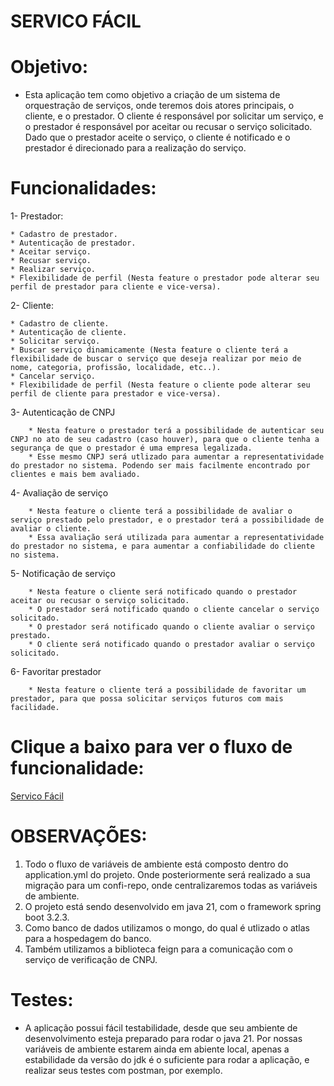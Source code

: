 #  SERVICO FÁCIL

# Objetivo:

* Esta aplicação tem como objetivo a criação de um sistema de orquestração de serviços, onde teremos dois atores principais, o cliente, e o prestador. O cliente é responsável por solicitar um serviço, e o prestador é responsável por aceitar ou recusar o serviço solicitado.
Dado que o prestador aceite o serviço, o cliente é notificado e o prestador é direcionado para a realização do serviço.

# Funcionalidades:

1- Prestador:

    * Cadastro de prestador.
    * Autenticação de prestador.
    * Aceitar serviço.
    * Recusar serviço.
    * Realizar serviço.
    * Flexibilidade de perfil (Nesta feature o prestador pode alterar seu perfil de prestador para cliente e vice-versa).

2- Cliente:

    * Cadastro de cliente.
    * Autenticação de cliente.
    * Solicitar serviço.
    * Buscar serviço dinamicamente (Nesta feature o cliente terá a flexibilidade de buscar o serviço que deseja realizar por meio de nome, categoria, profissão, localidade, etc..).
    * Cancelar serviço.
    * Flexibilidade de perfil (Nesta feature o cliente pode alterar seu perfil de cliente para prestador e vice-versa).

3- Autenticação de CNPJ
    
        * Nesta feature o prestador terá a possibilidade de autenticar seu CNPJ no ato de seu cadastro (caso houver), para que o cliente tenha a segurança de que o prestador é uma empresa legalizada.
        * Esse mesmo CNPJ será utlizado para aumentar a representatividade do prestador no sistema. Podendo ser mais facilmente encontrado por clientes e mais bem avaliado.

4- Avaliação de serviço

        * Nesta feature o cliente terá a possibilidade de avaliar o serviço prestado pelo prestador, e o prestador terá a possibilidade de avaliar o cliente.
        * Essa avaliação será utilizada para aumentar a representatividade do prestador no sistema, e para aumentar a confiabilidade do cliente no sistema.

5- Notificação de serviço

        * Nesta feature o cliente será notificado quando o prestador aceitar ou recusar o serviço solicitado.
        * O prestador será notificado quando o cliente cancelar o serviço solicitado.
        * O prestador será notificado quando o cliente avaliar o serviço prestado.
        * O cliente será notificado quando o prestador avaliar o serviço solicitado.

6- Favoritar prestador

        * Nesta feature o cliente terá a possibilidade de favoritar um prestador, para que possa solicitar serviços futuros com mais facilidade.

# Clique a baixo para ver o fluxo de funcionalidade:
[Servico Fácil](https://miro.com/welcomeonboard/ZEhPSFNpU1JTMDNCTk85b0lNdDdsUWk0Ym84cXBNUUJmWVZycFR6Rlp1M1NVTFhDRW9iZU9rUlFUTTBOWUdYb3wzNDU4NzY0NTUzOTUwNTcyMTk0fDI=?share_link_id=931661708177)

# OBSERVAÇÕES:
1. Todo o fluxo de variáveis de ambiente está composto dentro do application.yml do projeto. Onde posteriormente será realizado a sua migração para um confi-repo, onde centralizaremos todas as variáveis de ambiente.
2. O projeto está sendo desenvolvido em java 21, com o framework spring boot 3.2.3.
3. Como banco de dados utilizamos o mongo, do qual é utlizado o atlas para a hospedagem do banco.
4. Também utilizamos a biblioteca feign para a comunicação com o serviço de verificação de CNPJ.

# Testes:

* A aplicação possui fácil testabilidade, desde que seu ambiente de desenvolvimento esteja preparado para rodar o java 21. Por nossas variáveis de ambiente estarem ainda em abiente local, apenas a estabilidade da versão do jdk é o suficiente para rodar a aplicação, e realizar seus testes com postman, por exemplo.

